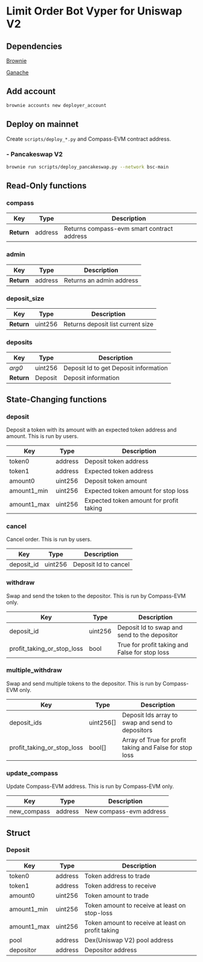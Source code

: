 # Limit Order Bot Vyper for Uniswap V2

## Dependencies

[Brownie](https://github.com/eth-brownie/brownie)

[Ganache](https://github.com/trufflesuite/ganache)

## Add account

```sh
brownie accounts new deployer_account
```

## Deploy on mainnet
Create `scripts/deploy_*.py` and Compass-EVM contract address.
### - Pancakeswap V2
```sh
brownie run scripts/deploy_pancakeswap.py --network bsc-main
```

## Read-Only functions

### compass

| Key        | Type    | Description                                |
| ---------- | ------- | ------------------------------------------ |
| **Return** | address | Returns compass-evm smart contract address |

### admin

| Key        | Type    | Description              |
| ---------- | ------- | ------------------------ |
| **Return** | address | Returns an admin address |

### deposit_size

| Key        | Type    | Description                       |
| ---------- | ------- | --------------------------------- |
| **Return** | uint256 | Returns deposit list current size |

### deposits

| Key        | Type    | Description                           |
| ---------- | ------- | ------------------------------------- |
| *arg0*     | uint256 | Deposit Id to get Deposit information |
| **Return** | Deposit | Deposit information                   |


## State-Changing functions

### deposit

Deposit a token with its amount with an expected token address and amount. This is run by users.

| Key         | Type    | Description                             |
| ----------- | ------- | --------------------------------------- |
| token0      | address | Deposit token address                   |
| token1      | address | Expected token address                  |
| amount0     | uint256 | Deposit token amount                    |
| amount1_min | uint256 | Expected token amount for stop loss     |
| amount1_max | uint256 | Expected token amount for profit taking |

### cancel

Cancel order. This is run by users.

| Key        | Type    | Description          |
| ---------- | ------- | -------------------- |
| deposit_id | uint256 | Deposit Id to cancel |

### withdraw

Swap and send the token to the depositor. This is run by Compass-EVM only.

| Key                        | Type    | Description                                    |
| -------------------------- | ------- | ---------------------------------------------- |
| deposit_id                 | uint256 | Deposit Id to swap and send to the depositor   |
| profit_taking_or_stop_loss | bool    | True for profit taking and False for stop loss |

### multiple_withdraw

Swap and send multiple tokens to the depositor. This is run by Compass-EVM only.

| Key                        | Type      | Description                                             |
| -------------------------- | --------- | ------------------------------------------------------- |
| deposit_ids                | uint256[] | Deposit Ids array to swap and send to depositors        |
| profit_taking_or_stop_loss | bool[]    | Array of True for profit taking and False for stop loss |

### update_compass

Update Compass-EVM address.  This is run by Compass-EVM only.

| Key         | Type    | Description             |
| ----------- | ------- | ----------------------- |
| new_compass | address | New compass-evm address |

## Struct

### Deposit

| Key         | Type    | Description                                       |
| ----------- | ------- | ------------------------------------------------- |
| token0      | address | Token address to trade                            |
| token1      | address | Token address to receive                          |
| amount0     | uint256 | Token amount to trade                             |
| amount1_min | uint256 | Token amount to receive at least on stop-loss     |
| amount1_max | uint256 | Token amount to receive at least on profit taking |
| pool        | address | Dex(Uniswap V2) pool address                      |
| depositor   | address | Depositor address                                 |
